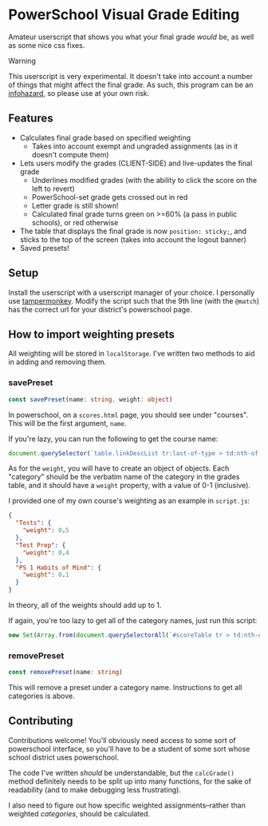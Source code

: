 # PowerSchool Visual Grade Editing
Amateur userscript that shows you what your final grade *would* be, as well as some nice css fixes.

> [!WARNING]
> This userscript is very experimental. It doesn't take into account a number of things that might affect the final grade. As such, this program can be an [infohazard](https://en.wikipedia.org/wiki/Information_hazard), so please use at your own risk.

## Features
- Calculates final grade based on specified weighting
  - Takes into account exempt and ungraded assignments (as in it doesn't compute them)
- Lets users modify the grades (CLIENT-SIDE) and live-updates the final grade
  - Underlines modified grades (with the ability to click the score on the left to revert)
  - PowerSchool-set grade gets crossed out in red
  - Letter grade is still shown!
  - Calculated final grade turns green on >=60% (a pass in public schools), or red otherwise
- The table that displays the final grade is now `position: sticky;`, and sticks to the top of the screen (takes into account the logout banner)
- Saved presets!

## Setup
Install the userscript with a userscript manager of your choice. I personally use [tampermonkey](https://https://www.tampermonkey.net/). Modify the script such that the 9th line (with the `@match`) has the correct url for your district's powerschool page.

## How to import weighting presets
All weighting will be stored in `localStorage`. I've written two methods to aid in adding and removing them.

### savePreset

```ts
const savePreset(name: string, weight: object)
```

In powerschool, on a `scores.html` page, you should see under "courses". This will be the first argument, `name`.

If you're lazy, you can run the following to get the course name:

```js
document.querySelector(`table.linkDescList tr:last-of-type > td:nth-of-type(${indexOfCol("Course", document.querySelector(`table.linkDescList`))})`).innerText
```

As for the `weight`, you will have to create an object of objects. Each "category" should be the verbatim name of the category in the grades table, and it should have a `weight` property, with a value of 0-1 (inclusive).

I provided one of my own course's weighting as an example in `script.js`:

```json
{
  "Tests": {
    "weight": 0.5
  },
  "Test Prep": {
    "weight": 0.4
  },
  "PS 1 Habits of Mind": {
    "weight": 0.1
  }
}
```

In theory, all of the weights should add up to 1.

If again, you're too lazy to get all of the category names, just run this script:

```js
new Set(Array.from(document.querySelectorAll(`#scoreTable tr > td:nth-of-type(${indexOfCol("categorycol", document.querySelector(`#scoreTable`))})`)).map(e=>e.innerText));
```

### removePreset

```ts
const removePreset(name: string)
```

This will remove a preset under a category name. Instructions to get all categories is above.

## Contributing
Contributions welcome! You'll obviously need access to some sort of powerschool interface, so you'll have to be a student of some sort whose school district uses powerschool.

The code I've written *should* be understandable, but the `calcGrade()` method definitely needs to be split up into many functions, for the sake of readability (and to make debugging less frustrating).

I also need to figure out how specific weighted assignments–rather than weighted *categories*, should be calculated.
